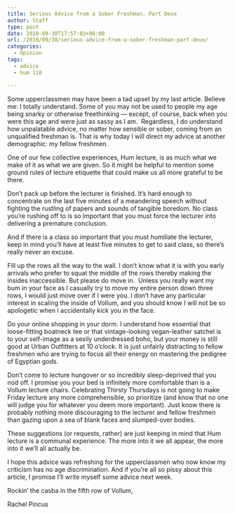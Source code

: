 ```yaml
---
title: Serious Advice from a Sober Freshman, Part Deux
author: Staff
type: post
date: 2010-09-30T17:57:03+00:00
url: /2010/09/30/serious-advice-from-a-sober-freshman-part-deux/
categories:
  - Opinion
tags:
  - advice
  - hum 110

---
```

Some upperclassmen may have been a tad upset by my last article. Believe me: I totally understand. Some of you may not be used to people my age being snarky or otherwise freethinking — except, of course, back when you were this age and were just as sassy as I am.  Regardless, I do understand how unpalatable advice, no matter how sensible or sober, coming from an unqualified freshman is. That is why today I will direct my advice at another demographic: my fellow freshmen.

One of our few collective experiences, Hum lecture, is as much what we make of it as what we are given. So it might be helpful to mention some ground rules of lecture etiquette that could make us all more grateful to be there.

Don’t pack up before the lecturer is finished. It’s hard enough to concentrate on the last five minutes of a meandering speech without fighting the rustling of papers and sounds of tangible boredom. No class you’re rushing off to is so important that you must force the lecturer into delivering a premature conclusion.

And if there is a class so important that you must humiliate the lecturer, keep in mind you’ll have at least five minutes to get to said class, so there’s really never an excuse.

Fill up the rows all the way to the wall. I don’t know what it is with you early arrivals who prefer to squat the middle of the rows thereby making the insides inaccessible. But please do move in.  Unless you really want my bum in your face as I casually try to move my entire person down three rows, I would just move over if I were you. I don’t have any particular interest in scaling the inside of Vollum, and you should know I will not be so apologetic when I accidentally kick you in the face.

Do your online shopping in your dorm. I understand how essential that loose-fitting boatneck tee or that vintage-looking vegan-leather satchel is to your self-image as a sexily underdressed boho, but your money is still good at Urban Outfitters at 10 o’clock. It is just unfairly distracting to fellow freshmen who are trying to focus all their energy on mastering the pedigree of Egyptian gods.

Don’t come to lecture hungover or so incredibly sleep-deprived that you nod off. I promise you your bed is infinitely more comfortable than is a Vollum lecture chairs. Celebrating Thirsty Thursdays is not going to make Friday lecture any more comprehensible, so prioritize (and know that no one will judge you for whatever you deem more important). Just know there is probably nothing more discouraging to the lecturer and fellow freshmen than gazing upon a sea of blank faces and slumped-over bodies.

These suggestions (or requests, rather) are just keeping in mind that Hum lecture is a communal experience. The more into it we all appear, the more into it we’ll all actually be.

I hope this advice was refreshing for the upperclassmen who now know my criticism has no age discrimination. And if you’re all so pissy about this article, I promise I’ll write myself some advice next week.

Rockin’ the casba in the fifth row of Vollum,
  
Rachel Pincus